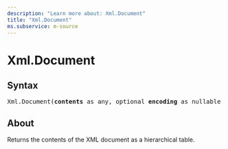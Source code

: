 ```yaml
---
description: "Learn more about: Xml.Document"
title: "Xml.Document"
ms.subservice: m-source
---
```

# Xml.Document

## Syntax

<pre>
Xml.Document(<b>contents</b> as any, optional <b>encoding</b> as nullable number) as table
</pre>

## About

Returns the contents of the XML document as a hierarchical table.
